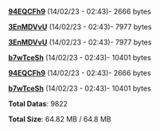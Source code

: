 [**94EQCFh9**](/data/94EQCFh9.txt) (14/02/23 - 02:43)- 2666 bytes

[**3EnMDVvU**](/data/3EnMDVvU.txt) (14/02/23 - 02:43)- 7977 bytes

[**3EnMDVvU**](/data/3EnMDVvU.txt) (14/02/23 - 02:43)- 7977 bytes

[**b7wTceSh**](/data/b7wTceSh.txt) (14/02/23 - 02:43)- 10401 bytes

[**94EQCFh9**](/data/94EQCFh9.txt) (14/02/23 - 02:43)- 2666 bytes

[**b7wTceSh**](/data/b7wTceSh.txt) (14/02/23 - 02:43)- 10401 bytes

**Total Datas**: 9822

**Total Size**: 64.82 MB / 64.8 MB